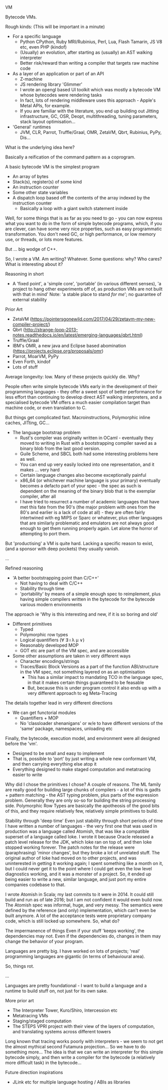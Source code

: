 VM

Bytecode VMs.

Rough kinds: (This will be important in a minute)
- For a specific language
  - Python CPython, Ruby MRI/Rubinius, Perl, Lua, Flash Tamarin, JS V8 etc, even PHP (kindof)
  - (Usually) an evolution, after starting as (usually) an AST walking interpreter
  - Better risk/reward than writing a compiler that targets raw machine code
- As a layer of an application or part of an API
  - Z-machine
  - JS rendering library 'Glimmer'
  - I wrote an opengl based UI toolkit which was mostly a bytecode VM whose bytecodes were rendering tasks
  - In fact, lots of rendering middleware uses this approach - Apple's Metal APIs, for example.
  - If you are familiar with the literature, you end up building out Jitting infrastructure, GC, OSR, Deopt, multithreading, tuning parameters, stack layout optimisation...
- 'General' runtimes
  - JVM, CLR, Parrot, Truffle/Graal, OMR, ZetaVM, Qbrt, Rubinius, PyPy, Dis...

What is the underlying idea here?

Basically a reification of the command pattern as a coprogram.

A basic bytecode VM is the simplest program
- An array of bytes
- Stack(s), register(s) of some kind
- An instruction counter
- Some other state variables
- A dispatch loop based off the contents of the array indexed by the instruction counter
  - Basically a loop with a giant switch statement inside

Well, for some things that is as far as you need to go - you can now express what you want to do in the form of simple bytecode programs, which, if you are clever, can have some very nice properties, such as easy programmatic transformation. You don't need GC, or high performance, or low memory use, or threads, or lots more features.

But ... big wodge of C++.

So, I wrote a VM. Am writing? Whatever. Some questions: why? Who cares? What is interesting about it?

Reasoning in short
- A 'fixed point', a 'simple core', 'portable' (in various different senses), 'a project to hang other experiments off of, as production VMs are not built with that in mind'
Note: 'a stable place to stand *for me*'; no guarantee of external stability

Prior Art
- ZetaVM (https://pointersgonewild.com/2017/04/29/zetavm-my-new-compiler-project/)
- Qbrt (http://strange-loop-2013-notes.readthedocs.io/en/latest/emerging-languages/qbrt.html)
- Truffle/Graal
- IBM's OMR, a new java and Eclipse based abomination (https://projects.eclipse.org/proposals/omr)
- Parrot, MoarVM, PyPy
- Even Forth, kindof
- Lots of stuff

Average longevity: low. Many of these projects quickly die. Why?


People often write simple bytecode VMs early in the development of their programming languages - they offer a sweet spot of better performance for less effort than continuing to develop direct AST walking interpreters, and a specialised bytecode VM offers a much easier compilation target than machine code, or even translation to C.

But things get complicated fast. Macroinstructions, Polymorphic inline caches, JITting, GC...

- The language bootstrap problem
    - Rust's compiler was originally written in OCaml - eventually they moved to writing in Rust with a bootstrapping compiler saved as a binary blob from the last good version.
    - Guile Scheme, and SBCL both had some interesting problems here as well.
    - You can end up very easily locked into one representation, and it makes ... very hard
    - Certain language changes also become exceptionally painful
    - x86\_64 (or whichever machine language is your primary) eventually becomes a defacto part of your spec - the spec as such is dependent on the meaning of the binary blob that is the exemplar compiler, after all
    - I have tried to resurrect a number of academic languages that have met this fate from the 90's (the major problem with ones from the 80's and earlier is a lack of code at all) - they are often fairly intertwined with eg MIPS or Sparc or whatever, plus other languages that are similarly problematic and emulators are not always good enough to get them running properly again. Let alone the horror of attempting to port them.

But 'productising' a VM is quite hard. Lacking a specific reason to exist, (and a sponsor with deep pockets) they usually vanish.

...

Refined reasoning
- 'A better bootstrapping point than C/C++'
  - Not having to deal with C/C++
  - Stability through time
  - 'portability' by means of a simple enough spec to reimplement, plus having simple compilers written in the bytecode for the bytecode various modern environments

The approach
ie 'Why is this interesting and new, if it is so boring and old'
- Different primitives
  - Typed
  - Polymorphic row types
  - Logical quantifiers (∀ ∃ ı λ μ ∨)
  - Reasonably developed MOP
  - GOT etc are part of the VM spec, and are accessible
- Some other assumptions are taken in very different ways
  - Character encodings/strings
  - Traces/Basic Block Versions as a part of the function ABI/structure in the VM spec, not something layered on as an optimisation
    - This has a similar impact to mandating TCO in the language spec, in that it makes certain things guaranteed to be feasable
    - But, because this is under program control it also ends up with a very different approach to eg Meta-Tracing

The details together lead in very different directions
- We can get functorial modules
  - Quantifiers + MOP
  - No 'classloader shenanigans' or w/e to have different versions of the 'same' package, namespaces, unloading etc

Finally, the bytecode, execution model, and environment were all designed before the 'vm'.
- Designed to be small and easy to implement
- That is, possible to 'port' by just writing a whole new conformant VM, and then carrying everything else atop it
- Everything designed to make staged computation and metatracing easier to write

Why did I chose the primitives I chose?
A couple of reasons.
The ML family are really good for building large chunks of compilers - a lot of this is gadts + pattern matching - the AST typing problem, plus parts of the expression problem.
Generally they are only so-so for building the string processing side.
Polymorphic Row Types are basically the apotheosis of the good bits of this, and they require relatively few, relatively simple primitives to build.

Stability through 'deep time'
Even just stability through short periods of time
I have written a number of languages - the very first one that was used in production was a language called Atomish, that was like a compatible superset of a language called Ioke. I wrote it because Oracle released a patch level release for the JDK, which Ioke ran on top of, and then Ioke stopped working forever.  The patch notes for the release were (paraphrasing) 'minor changes', but they broke a lot of unrelated stuff. The original author of Ioke had moved on to other projects, and was uninterested in getting it working again; I spent something like a month on it, but I could never get it to the point where I could get even the low level diagnostics working, and it was a monster of a project. So, it ended up being easier to write a new, similar language, and just port my entire companies codebase to that.

I wrote Atomish in Scala; my last commits to it were in 2014. It could still build and run as of late 2016; but I am not confident it would even build now. The Atomish spec was informal, huge, and very messy. The semantics were defined by the reference (and only) implementation, which can't even be built anymore. A lot of the acceptance tests were proprietary company code, which is still locked up somewhere. So, what do?

The impermanence of things
Even if your stuff 'keeps working', the dependencies may not. Even if the dependencies do, changes in them may change the behavior of your program.

Languages are pretty big. I have worked on lots of projects; 'real' programming languages are gigantic (in terms of behavioural area).

So, things rot.

...


Languages are pretty foundational - I want to build a language and a runtime to build stuff on, not just for its own sake.

More prior art
- The Interpreter Tower, Kuro/Shiro, Intercession etc
- Metatracing VMs
- Staging/staged computation
- The STEPS VPRI project with their view of the layers of computation, and translating systems across different towers

Long known that tracing works poorly with interpreters - we seem to not get the almost mythical second Futamura projection... So we have to do something more...
The idea is that we can write an interpreter for this simple bytecode simply, and then write a compiler for the bytecode (a relatively more difficult task) in the bytecode...

Future direction inspirations
- JLink etc for multiple language hosting / ABIs as libraries
